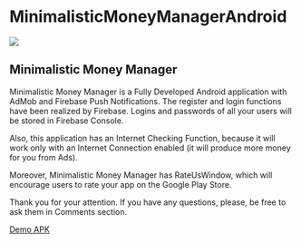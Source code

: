 # MinimalisticMoneyManagerAndroid
<p><img src="https://i.pinimg.com/originals/4a/19/3c/4a193ca7ff8967eb5d9208ed41f2c12c.jpg" /></p>
<h2><strong>Minimalistic Money Manager</strong></h2>

Minimalistic Money Manager is a Fully Developed Android application with AdMob and Firebase Push Notifications. The register and login functions have been realized by Firebase. Logins and passwords of all your users will be stored in Firebase Console.

  Also, this application has an Internet Checking Function, because it will work only with an Internet Connection enabled (it will produce more money for you from Ads).

  Moreover, Minimalistic Money Manager has RateUsWindow, which will encourage users to rate your app on the Google Play Store.

  Thank you for your attention. If you have any questions, please, be free to ask them in Comments section.
  
  <a title="Demo APK" href="https://drive.google.com/file/d/1-fbGpKzbXmpc3iXJ_E5iGBfFaaNNzWm6/view?usp=sharing" target="_blank" rel="noopener">Demo APK</a>
